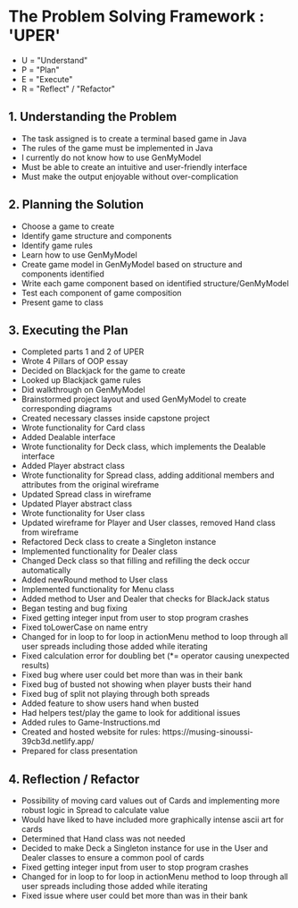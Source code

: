 <h1>The Problem Solving Framework : 'UPER'</h1>

* U = "Understand"
* P = "Plan"
* E = "Execute"
* R = "Reflect" / "Refactor"

<h2>1. Understanding the Problem</h2>
<ul>
    <li>The task assigned is to create a terminal based game in Java</li>
    <li>The rules of the game must be implemented in Java</li>
    <li>I currently do not know how to use GenMyModel</li>
    <li>Must be able to create an intuitive and user-friendly interface</li>
    <li>Must make the output enjoyable without over-complication</li>
</ul>
<h2>
    2. Planning the Solution
</h2>
<ul>
    <li>Choose a game to create</li>
    <li>Identify game structure and components</li>
    <li>Identify game rules</li>
    <li>Learn how to use GenMyModel</li>
    <li>Create game model in GenMyModel based on structure and components identified</li>
    <li>Write each game component based on identified structure/GenMyModel</li>
    <li>Test each component of game composition</li>
    <li>Present game to class</li>
</ul>
<h2>
    3. Executing the Plan
</h2>
<ul>
    <li>Completed parts 1 and 2 of UPER</li>
    <li>Wrote 4 Pillars of OOP essay</li>
    <li>Decided on Blackjack for the game to create</li>
    <li>Looked up Blackjack game rules</li>
    <li>Did walkthrough on GenMyModel</li>
    <li>Brainstormed project layout and used GenMyModel to create corresponding diagrams</li>
    <li>Created necessary classes inside capstone project</li>
    <li>Wrote functionality for Card class</li>
    <li>Added Dealable interface</li>
    <li>Wrote functionality for Deck class, which implements the Dealable interface</li>
    <li>Added Player abstract class</li>
    <li>Wrote functionality for Spread class, adding additional members and attributes from the original wireframe</li>
    <li>Updated Spread class in wireframe</li>
    <li>Updated Player abstract class</li>
    <li>Wrote functionality for User class</li>
    <li>Updated wireframe for Player and User classes, removed Hand class from wireframe</li>
    <li>Refactored Deck class to create a Singleton instance</li>
    <li>Implemented functionality for Dealer class</li>
    <li>Changed Deck class so that filling and refilling the deck occur automatically</li>
    <li>Added newRound method to User class</li>
    <li>Implemented functionality for Menu class</li>
    <li>Added method to User and Dealer that checks for BlackJack status</li>
    <li>Began testing and bug fixing</li>
    <li>Fixed getting integer input from user to stop program crashes</li>
    <li>Fixed toLowerCase on name entry</li>
    <li>Changed for in loop to for loop in actionMenu method to loop through all user spreads including those added while iterating</li>
    <li>Fixed calculation error for doubling bet (*= operator causing unexpected results)</li>
    <li>Fixed bug where user could bet more than was in their bank</li>
    <li>Fixed bug of busted not showing when player busts their hand</li>
    <li>Fixed bug of split not playing through both spreads</li>
    <li>Added feature to show users hand when busted</li>
    <li>Had helpers test/play the game to look for additional issues</li>
    <li>Added rules to Game-Instructions.md</li>
    <li>Created and hosted website for rules: https://musing-sinoussi-39cb3d.netlify.app/</li>
    <li>Prepared for class presentation</li>
</ul>
<h2>
    4. Reflection / Refactor
</h2>
<ul>
    <li>Possibility of moving card values out of Cards and implementing more robust logic in Spread to calculate value</li>
    <li>Would have liked to have included more graphically intense ascii art for cards</li>
    <li>Determined that Hand class was not needed</li>
    <li>Decided to make Deck a Singleton instance for use in the User and Dealer classes to ensure a common pool of cards</li>
    <li>Fixed getting integer input from user to stop program crashes</li>
    <li>Changed for in loop to for loop in actionMenu method to loop through all user spreads including those added while iterating</li>
    <li>Fixed issue where user could bet more than was in their bank</li>
</ul>